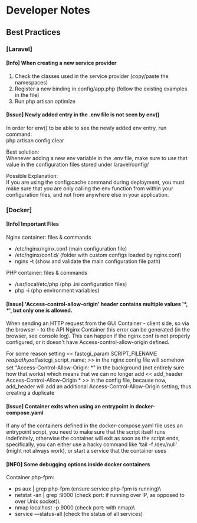 # Developer Notes

## Best Practices

### [Laravel]

#### [Info] When creating a new service provider

1. Check the classes used in the service provider (copy/paste the namespaces)
2. Register a new binding in config/app.php (follow the existing examples in the file)
3. Run php artisan optimize

#### [Issue] Newly added entry in the .env file is not seen by env()

In order for env() to be able to see the newly added env entry, run command:\
php artisan config:clear

Best solution:\
Whenever adding a new env variable in the .env file, make sure to use that value in the configuration files
stored under laravel/config/

Possible Explanation:\
If you are using the config:cache command during deployment, you must make sure that 
you are only calling the env function from within your configuration files, 
and not from anywhere else in your application.

### [Docker]

#### [Info] Important Files

Nginx container: files & commands
- /etc/nginx/nginx.conf (main configuration file)
- /etc/nginx/conf.d/ (folder with custom configs loaded by nginx.conf)
- nginx -t (show and validate the main configuration file path)

PHP container: files & commands
- /usr/local/etc/php (php .ini configuration files)
- php -i (php environment variables)

#### [Issue] 'Access-control-allow-origin' header contains multiple values '*, *', but only one is allowed.

When sending an HTTP request from the GUI Container - client side, so via the browser - to the API Nginx Container
this error can be generated (in the browser, see console log). This can happen if the nginx.conf is not properly
configured, or it doesn't have Access-control-allow-origin defined. 

For some reason setting << fastcgi_param SCRIPT_FILENAME $realpath_root$fastcgi_script_name; >> in the nginx config file
will somehow set "Access-Control-Allow-Origin: *"  in the background (not entirely sure how that works) which means that
we can no longer add << add_header Access-Control-Allow-Origin * >> in the config file, because now, add_header will
add an additional Access-Control-Allow-Origin setting, thus creating a duplicate

#### [Issue] Container exits when using an entrypoint in docker-compose.yaml

If any of the containers defined in the docker-compose.yaml file uses an entrypoint script,
you need to make sure that the script itself runs indefinitely, otherwise the container will exit
as soon as the script ends, specifically, you can either use a hacky command like 'tail -f /dev/null'
(might not always work), or start a service that the container uses

#### [INFO] Some debugging options inside docker containers

Container php-fpm:
- ps aux | grep php-fpm (ensure service php-fpm is running)\
- netstat -an | grep :9000 (check port: if running over IP, as opposed to over Unix socket)\
- nmap localhost -p 9000 (check port: with nmap)\
- service —status-all (check the status of all services)